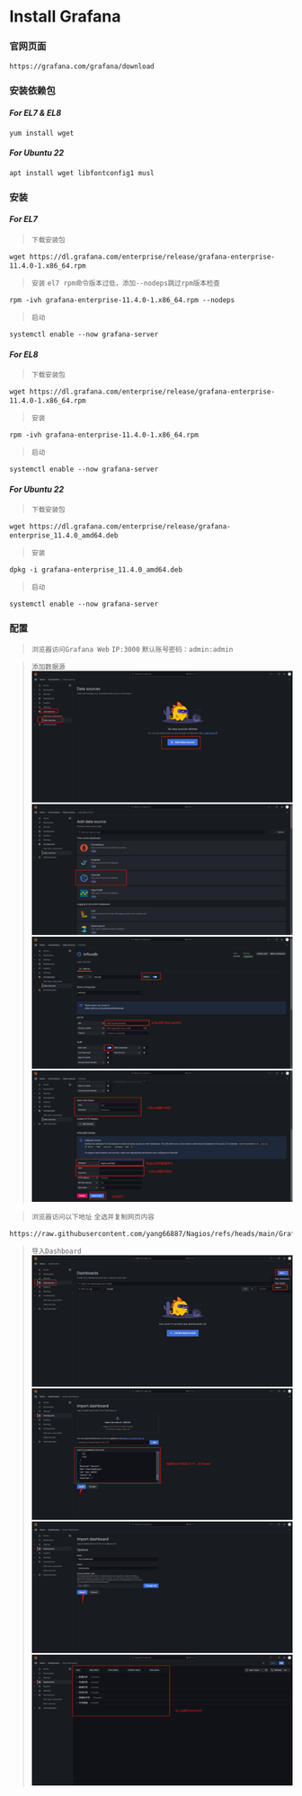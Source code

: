 # Install Grafana

### 官网页面
```shell
https://grafana.com/grafana/download
```

### 安装依赖包
#### ***For EL7 & EL8***
```shell
yum install wget
```
#### ***For Ubuntu 22***
```shell
apt install wget libfontconfig1 musl
```

### 安装
#### ***For EL7***
>`下载安装包`
```shell
wget https://dl.grafana.com/enterprise/release/grafana-enterprise-11.4.0-1.x86_64.rpm
```
>`安装`
>`el7 rpm命令版本过低，添加--nodeps跳过rpm版本检查`
```shell
rpm -ivh grafana-enterprise-11.4.0-1.x86_64.rpm --nodeps
```
>`启动`
```shell
systemctl enable --now grafana-server
```
#### ***For EL8***
>`下载安装包`
```shell
wget https://dl.grafana.com/enterprise/release/grafana-enterprise-11.4.0-1.x86_64.rpm
```
>`安装`
```shell
rpm -ivh grafana-enterprise-11.4.0-1.x86_64.rpm
```
>`启动`
```shell
systemctl enable --now grafana-server
```
#### ***For Ubuntu 22***
>`下载安装包`
```shell
wget https://dl.grafana.com/enterprise/release/grafana-enterprise_11.4.0_amd64.deb
```
>`安装`
```shell
dpkg -i grafana-enterprise_11.4.0_amd64.deb
```
>`启动`
```shell
systemctl enable --now grafana-server
```

### 配置
>`浏览器访问Grafana Web`
>`IP:3000`
>`默认账号密码：admin:admin`

>`添加数据源`
![image](../IMG/Data_Source_1.png)
![image](../IMG/Data_Source_2.png)
![image](../IMG/Data_Source_3.png)
![image](../IMG/Data_Source_4.png)

>`浏览器访问以下地址`
>`全选并复制网页内容`
```shell
https://raw.githubusercontent.com/yang66887/Nagios/refs/heads/main/Grafana/Host%20Dashboard.json
```
>`导入Dashboard`
![image](../IMG/Dashboard_1.png)
![image](../IMG/Dashboard_2.png)
![image](../IMG/Dashboard_3.png)
![image](../IMG/Dashboard_4.png)
